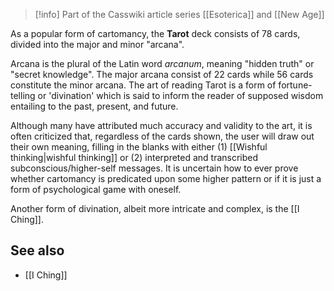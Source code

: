 > [!info] Part of the Casswiki article series [[Esoterica]] and [[New Age]]

As a popular form of cartomancy, the **Tarot** deck consists of 78 cards, divided into the major and minor "arcana".

Arcana is the plural of the Latin word _arcanum_, meaning "hidden truth" or "secret knowledge". The major arcana consist of 22 cards while 56 cards constitute the minor arcana. The art of reading Tarot is a form of fortune-telling or 'divination' which is said to inform the reader of supposed wisdom entailing to the past, present, and future.

Although many have attributed much accuracy and validity to the art, it is often criticized that, regardless of the cards shown, the user will draw out their own meaning, filling in the blanks with either (1) [[Wishful thinking|wishful thinking]] or (2) interpreted and transcribed subconscious/higher-self messages. It is uncertain how to ever prove whether cartomancy is predicated upon some higher pattern or if it is just a form of psychological game with oneself.

Another form of divination, albeit more intricate and complex, is the [[I Ching]].

See also
--------

*   [[I Ching]]